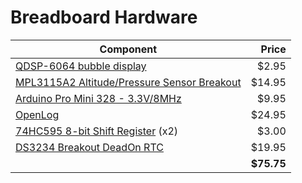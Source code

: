 # Breadboard Hardware
|Component|Price|
|----|----:|
|[QDSP-6064 bubble display][QDSP-6064]|$2.95|
|[MPL3115A2 Altitude/Pressure Sensor Breakout][MPL3115A2]|$14.95|
|[Arduino Pro Mini 328 - 3.3V/8MHz][Arduino Pro Mini]|$9.95|
|[OpenLog][OpenLog]|$24.95|
|[74HC595 8-bit Shift Register][74HC595] (x2)|$3.00|
|[DS3234 Breakout DeadOn RTC][DS3234]|$19.95|
||**$75.75**|

[QDSP-6064]: https://www.sparkfun.com/products/12710
[MPL3115A2]: https://www.sparkfun.com/products/11084
[Arduino Pro Mini]: https://www.sparkfun.com/products/11114
[OpenLog]: https://www.sparkfun.com/products/9530
[74HC595]: https://www.sparkfun.com/products/733
[DS3234]: https://www.sparkfun.com/products/10160
